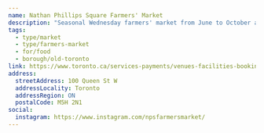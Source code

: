 ```yaml
---
name: Nathan Phillips Square Farmers' Market
description: "Seasonal Wednesday farmers' market from June to October at Nathan Phillips Square in front of City Hall."
tags:
  - type/market
  - type/farmers-market
  - for/food
  - borough/old-toronto
link: https://www.toronto.ca/services-payments/venues-facilities-bookings/booking-city-facilities/city-squares/nathan-phillips-square/events-happening-on-nathan-phillips-square/
address:
  streetAddress: 100 Queen St W
  addressLocality: Toronto
  addressRegion: ON
  postalCode: M5H 2N1
social:
  instagram: https://www.instagram.com/npsfarmersmarket/
---
```

